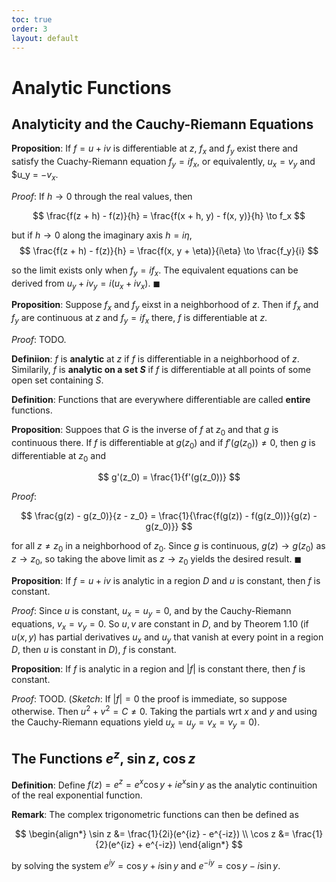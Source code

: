 ```yaml
---
toc: true
order: 3
layout: default
---
```


# Analytic Functions

## Analyticity and the Cauchy-Riemann Equations

**Proposition**: If $f = u + iv$ is differentiable at $z$, $f_x$ and $f_y$ exist there and satisfy the Cuachy-Riemann equation $f_y = if_x$, or equivalently, $u_x = v_y$ and $u_y = $-v_x$.

*Proof*: If $h \to 0$ through the real values, then 

$$
\frac{f(z + h) - f(z)}{h} = \frac{f(x + h, y) - f(x, y)}{h} \to f_x
$$

but if $h \to 0$ along the imaginary axis $h = i \eta$,
$$
\frac{f(z + h) - f(z)}{h} = \frac{f(x, y + \eta)}{i\eta} \to \frac{f_y}{i}
$$

so the limit exists only when $f_y = if_x$. The equivalent equations can be derived from $u_y + iv_y = i(u_x + iv_x)$. $\blacksquare$

**Proposition**: Suppose $f_x$ and $f_y$ eixst in a neighborhood of $z$. Then if $f_x$ and $f_y$ are continuous at $z$ and $f_y = if_x$ there, $f$ is differentiable at $z$.

*Proof*: TODO.

**Definiion**: $f$ is **analytic** at $z$ if $f$ is differentiable in a neighborhood of $z$. Similarily, $f$ is **analytic on a set $S$** if $f$ is differentiable at all points of some open set containing $S$.

**Definition**: Functions that are everywhere differentiable are called **entire** functions.

**Proposition**: Suppoes that $G$ is the inverse of $f$ at $z_0$ and that $g$ is continuous there. If $f$ is differentiable at $g(z_0)$ and if $f'(g(z_0)) \neq 0$, then $g$ is differentiable at $z_0$ and

$$
g'(z_0) = \frac{1}{f'(g(z_0))}
$$

*Proof*:

$$
\frac{g(z) - g(z_0)}{z - z_0} = \frac{1}{\frac{f(g(z)) - f(g(z_0))}{g(z) - g(z_0)}}
$$

for all $z \neq z_0$ in a neighborhood of $z_0$. Since $g$ is continuous, $g(z) \to g(z_0)$ as $z \to z_0$, so taking the above limit as $z \to z_0$ yields the desired result. $\blacksquare$

**Proposition**: If $f = u + iv$ is analytic in a region $D$ and $u$ is constant, then $f$ is constant.

*Proof*: Since $u$ is constant, $u_x = u_y = 0$, and by the Cauchy-Riemann equations, $v_x = v_y = 0$. So $u, v$ are constant in $D$, and by Theorem 1.10 (if $u(x, y)$ has partial derivatives $u_x$ and $u_y$ that vanish at every point in a region $D$, then $u$ is constant in $D$), $f$ is constant.

**Proposition**: If $f$ is analytic in a region and $\vert f \vert$ is constant there, then $f$ is constant.

*Proof*: TOOD. (*Sketch*: If $\vert f \vert = 0$ the proof is immediate, so suppose otherwise. Then $u^2 + v^2 = C \neq 0$. Taking the partials wrt $x$ and $y$ and using the Cauchy-Riemann equations yield $u_x = u_y = v_x = v_y = 0$).

## The Functions $e^z$, $\sin z$, $\cos z$

**Definition**: Define $f(z) = e^z = e^x \cos y + i e^x \sin y$ as the analytic continuition of the real exponential function.

**Remark**: The complex trigonometric functions can then be defined as

$$
\begin{align*}
\sin z &= \frac{1}{2i}(e^{iz} - e^{-iz}) \\
\cos z &= \frac{1}{2}(e^{iz} + e^{-iz})
\end{align*}
$$

by solving the system $e^{iy} = \cos y + i \sin y$ and $e^{-iy} = \cos y - i \sin y$.